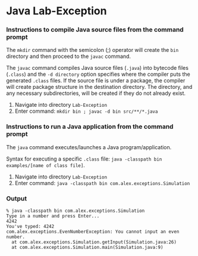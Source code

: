 # Java Lab-Exception


### Instructions to compile Java source files from the command prompt

The `mkdir` command with the semicolon (;) operator will create the `bin` directory and then proceed to the `javac` command.

The `javac` command compiles Java source files (`.java`) into bytecode files (`.class`) and the `-d directory` option specifies where the compiler puts the generated `.class` files. If the source file is under a package, the compiler will create package structure in the destination directory. The directory, and any necessary subdirectories, will be created if they do not already exist.

1. Navigate into directory `Lab-Exception`
2. Enter command: `mkdir bin ; javac -d bin src/**/*.java`


### Instructions to run a Java application from the command prompt

The `java` command executes/launches a Java program/application.

Syntax for executing a specific `.class` file: `java -classpath bin examples/[name of class file]`.

1. Navigate into directory `Lab-Exception`
2. Enter command: `java -classpath bin com.alex.exceptions.Simulation`


### Output

```
% java -classpath bin com.alex.exceptions.Simulation
Type in a number and press Enter...
4242
You've typed: 4242
com.alex.exceptions.EvenNumberException: You cannot input an even number.
  at com.alex.exceptions.Simulation.getInput(Simulation.java:26)
  at com.alex.exceptions.Simulation.main(Simulation.java:9)
```
